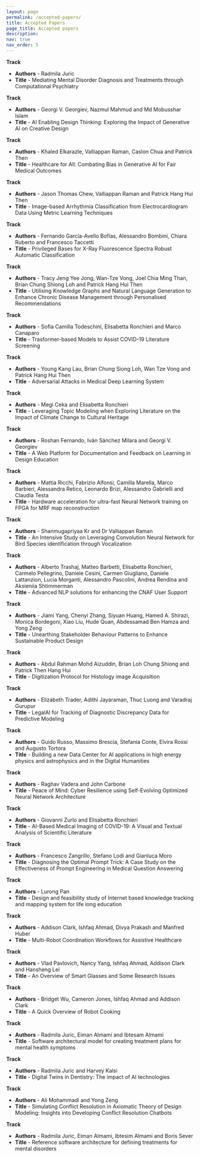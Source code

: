 ```yaml
---
layout: page
permalink: /accepted-papers/
title: Accepted Papers
page_title: Accepted papers
description:
nav: true
nav_order: 5
---
```



**Track** 

 - **Authors** - Radmila Juric
 - **Title** - Mediating Mental Disorder Diagnosis and Treatments through Computational Psychiatry
 
**Track** 

 - **Authors** - Georgi V. Georgiev, Nazmul Mahmud and Md Mobusshar Islam
 - **Title** - AI Enabling Design Thinking: Exploring the Impact of Generative AI on Creative Design

**Track** 

 - **Authors** - Khaled Elkarazle, Valliappan Raman, Caslon Chua and Patrick Then
 - **Title** - Healthcare for All: Combating Bias in Generative AI for Fair Medical Outcomes

**Track** 

 - **Authors** - Jason Thomas Chew, Valliappan Raman and Patrick Hang Hui Then
 - **Title** - Image-based Arrhythmia Classification from Electrocardiogram Data Using Metric Learning Techniques

**Track** 

 - **Authors** - Fernando García-Avello Bofías, Alessandro Bombini, Chiara Ruberto and Francesco Taccetti
 - **Title** - Privileged Bases for X-Ray Fluorescence Spectra Robust Automatic Classification

**Track** 

 - **Authors** - Tracy Jeng Yee Jong, Wan-Tze Vong, Joel Chia Ming Than, Brian Chung Shiong Loh and Patrick Hang Hui Then
 - **Title** - Utilising Knowledge Graphs and Natural Language Generation to Enhance Chronic Disease Management through Personalised Recommendations

**Track** 

 - **Authors** - Sofia Camilla Todeschini, Elisabetta Ronchieri and Marco Canaparo
 - **Title** - Trasformer-based Models to Assist COVID-19 Literature Screening

**Track** 

 - **Authors** - Young Kang Lau, Brian Chung Siong Loh, Wan Tze Vong and Patrick Hang Hui Then
 - **Title** - Adversarial Attacks in Medical Deep Learning System

**Track** 

 - **Authors** - Megi Ceka and Elisabetta Ronchieri
 - **Title** - Leveraging Topic Modeling when Exploring Literature on the Impact of Climate Change to Cultural Heritage

**Track** 

 - **Authors** - Roshan Fernando, Iván Sánchez Milara and Georgi V. Georgiev
 - **Title** - A Web Platform for Documentation and Feedback on Learning in Design Education

**Track** 

 - **Authors** - Mattia Ricchi, Fabrizio Alfonsi, Camilla Marella, Marco Barbieri, Alessandra Retico, Leonardo Brizi, Alessandro Gabrielli and Claudia Testa
 - **Title** - Hardware acceleration for ultra-fast Neural Network training on FPGA for MRF map reconstruction

**Track** 

 - **Authors** - Shanmugapriyaa Kr and Dr Valliappan Raman
 - **Title** - An Intensive Study on Leveraging Convolution Neural Network for Bird Species identification through Vocalization	

**Track** 

 - **Authors** - Alberto Trashaj, Matteo Barbetti, Elisabetta Ronchieri, Carmelo Pellegrino, Daniele Cesini, Carmen Giugliano, Daniele Lattanzion, Lucia Morganti, Alessandro Pascolini, Andrea Rendina and Aksieniia Shtimmerman
 - **Title** - Advanced NLP solutions for enhancing the CNAF User Support

**Track** 

 - **Authors** - Jiami Yang, Chenyi Zhang, Siyuan Huang, Hamed A. Shirazi, Monica Bordegoni, Xiao Liu, Hude Quan, Abdessamad Ben Hamza and Yong Zeng
 - **Title** - Unearthing Stakeholder Behaviour Patterns to Enhance Sustainable Product Design

**Track** 

 - **Authors** - Abdul Rahman Mohd Aizuddin, Brian Loh Chung Shiong and Patrick Then Hang Hui
 - **Title** - Digitization Protocol for Histology image Acquisition

**Track** 

 - **Authors** - Elizabeth Trader, Adithi Jayaraman, Thuc Luong and Varadraj Gurupur
 - **Title** - LegalAI for Tracking of Diagnostic Discrepancy Data for Predictive Modeling

**Track** 

 - **Authors** - Guido Russo, Massimo Brescia, Stefania Conte, Elvira Rossi and Augusto Tortora
 - **Title** - Building a new Data Center for AI applications in high energy physics and astrophysics and in the Digital Humanities

**Track** 

 - **Authors** - Raghav Vadera and John Carbone
 - **Title** - Peace of Mind: Cyber Resilience using Self-Evolving Optimized Neural Network Architecture

**Track** 

 - **Authors** - Giovanni Zurlo and Elisabetta Ronchieri
 - **Title** - AI-Based Medical Imaging of COVID-19: A Visual and Textual Analysis of Scientific Literature

**Track** 

 - **Authors** - Francesco Zangrillo, Stefano Lodi and Gianluca Moro 
 - **Title** - Diagnosing the Optimal Prompt Trick: A Case Study on the Effectiveness of Prompt Engineering in Medical Question Answering

**Track** 

 - **Authors** - Lurong Pan
 - **Title** - Design and feasibility study of Internet based knowledge tracking and mapping system for life long education

**Track** 

 - **Authors** - Addison Clark, Ishfaq Ahmad, Divya Prakash and Manfred Huber
 - **Title** - Multi-Robot Coordination Workflows for Assistive Healthcare

**Track** 

 - **Authors** - Vlad Pavlovich, Nancy Yang, Ishfaq Ahmad, Addison Clark and Hansheng Lei
 - **Title** - An Overview of Smart Glasses and Some Research Issues

**Track** 

 - **Authors** - Bridget Wu, Cameron Jones, Ishfaq Ahmad and Addison Clark
 - **Title** - A Quick Overview of Robot Cooking

**Track** 

 - **Authors** - Radmila Juric, Eiman Almami and Ibtesam Almami
 - **Title** - Software architectural model for creating treatment plans for mental health symptoms

**Track** 

 - **Authors** - Radmila Juric and Harvey Kalsi
 - **Title** - Digital Twins in Dentistry: The impact of AI technologies

**Track** 

 - **Authors** - Ali Mohammadi and Yong Zeng
 - **Title** - Simulating Conflict Resolution in Axiomatic Theory of Design Modeling: Insights into Developing Conflict Resolution Chatbots

**Track** 

 - **Authors** - Radmila Juric, Eiman Almami, Ibtesim Almami and Boris Sever
 - **Title** - Reference software architecture for defining treatments for mental disorders
